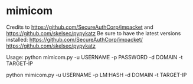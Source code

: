 # mimicom
Credits to https://github.com/SecureAuthCorp/impacket and https://github.com/skelsec/pypykatz
Be sure to have the latest versions installed:
https://github.com/SecureAuthCorp/impacket/
https://github.com/skelsec/pypykatz

Usage:
python mimicom.py -u USERNAME -p PASSWORD -d DOMAIN -t TARGET-IP

python mimicom.py -u USERNAME -p LM:HASH -d DOMAIN -t TARGET-IP
